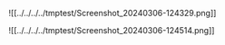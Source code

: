 
![[../../../../tmptest/Screenshot_20240306-124329.png]]

![[../../../../tmptest/Screenshot_20240306-124514.png]]
